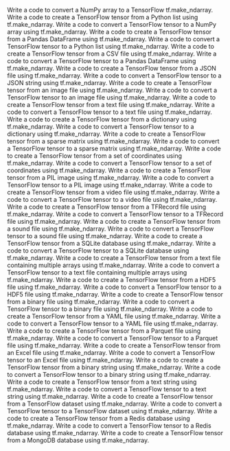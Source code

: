 Write a code to convert a NumPy array to a TensorFlow tf.make_ndarray.
Write a code to create a TensorFlow tensor from a Python list using tf.make_ndarray.
Write a code to convert a TensorFlow tensor to a NumPy array using tf.make_ndarray.
Write a code to create a TensorFlow tensor from a Pandas DataFrame using tf.make_ndarray.
Write a code to convert a TensorFlow tensor to a Python list using tf.make_ndarray.
Write a code to create a TensorFlow tensor from a CSV file using tf.make_ndarray.
Write a code to convert a TensorFlow tensor to a Pandas DataFrame using tf.make_ndarray.
Write a code to create a TensorFlow tensor from a JSON file using tf.make_ndarray.
Write a code to convert a TensorFlow tensor to a JSON string using tf.make_ndarray.
Write a code to create a TensorFlow tensor from an image file using tf.make_ndarray.
Write a code to convert a TensorFlow tensor to an image file using tf.make_ndarray.
Write a code to create a TensorFlow tensor from a text file using tf.make_ndarray.
Write a code to convert a TensorFlow tensor to a text file using tf.make_ndarray.
Write a code to create a TensorFlow tensor from a dictionary using tf.make_ndarray.
Write a code to convert a TensorFlow tensor to a dictionary using tf.make_ndarray.
Write a code to create a TensorFlow tensor from a sparse matrix using tf.make_ndarray.
Write a code to convert a TensorFlow tensor to a sparse matrix using tf.make_ndarray.
Write a code to create a TensorFlow tensor from a set of coordinates using tf.make_ndarray.
Write a code to convert a TensorFlow tensor to a set of coordinates using tf.make_ndarray.
Write a code to create a TensorFlow tensor from a PIL image using tf.make_ndarray.
Write a code to convert a TensorFlow tensor to a PIL image using tf.make_ndarray.
Write a code to create a TensorFlow tensor from a video file using tf.make_ndarray.
Write a code to convert a TensorFlow tensor to a video file using tf.make_ndarray.
Write a code to create a TensorFlow tensor from a TFRecord file using tf.make_ndarray.
Write a code to convert a TensorFlow tensor to a TFRecord file using tf.make_ndarray.
Write a code to create a TensorFlow tensor from a sound file using tf.make_ndarray.
Write a code to convert a TensorFlow tensor to a sound file using tf.make_ndarray.
Write a code to create a TensorFlow tensor from a SQLite database using tf.make_ndarray.
Write a code to convert a TensorFlow tensor to a SQLite database using tf.make_ndarray.
Write a code to create a TensorFlow tensor from a text file containing multiple arrays using tf.make_ndarray.
Write a code to convert a TensorFlow tensor to a text file containing multiple arrays using tf.make_ndarray.
Write a code to create a TensorFlow tensor from a HDF5 file using tf.make_ndarray.
Write a code to convert a TensorFlow tensor to a HDF5 file using tf.make_ndarray.
Write a code to create a TensorFlow tensor from a binary file using tf.make_ndarray.
Write a code to convert a TensorFlow tensor to a binary file using tf.make_ndarray.
Write a code to create a TensorFlow tensor from a YAML file using tf.make_ndarray.
Write a code to convert a TensorFlow tensor to a YAML file using tf.make_ndarray.
Write a code to create a TensorFlow tensor from a Parquet file using tf.make_ndarray.
Write a code to convert a TensorFlow tensor to a Parquet file using tf.make_ndarray.
Write a code to create a TensorFlow tensor from an Excel file using tf.make_ndarray.
Write a code to convert a TensorFlow tensor to an Excel file using tf.make_ndarray.
Write a code to create a TensorFlow tensor from a binary string using tf.make_ndarray.
Write a code to convert a TensorFlow tensor to a binary string using tf.make_ndarray.
Write a code to create a TensorFlow tensor from a text string using tf.make_ndarray.
Write a code to convert a TensorFlow tensor to a text string using tf.make_ndarray.
Write a code to create a TensorFlow tensor from a TensorFlow dataset using tf.make_ndarray.
Write a code to convert a TensorFlow tensor to a TensorFlow dataset using tf.make_ndarray.
Write a code to create a TensorFlow tensor from a Redis database using tf.make_ndarray.
Write a code to convert a TensorFlow tensor to a Redis database using tf.make_ndarray.
Write a code to create a TensorFlow tensor from a MongoDB database using tf.make_ndarray.